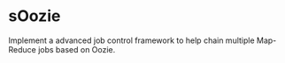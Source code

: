 sOozie
======

Implement a advanced job control framework to help chain multiple Map-Reduce jobs based on Oozie.
